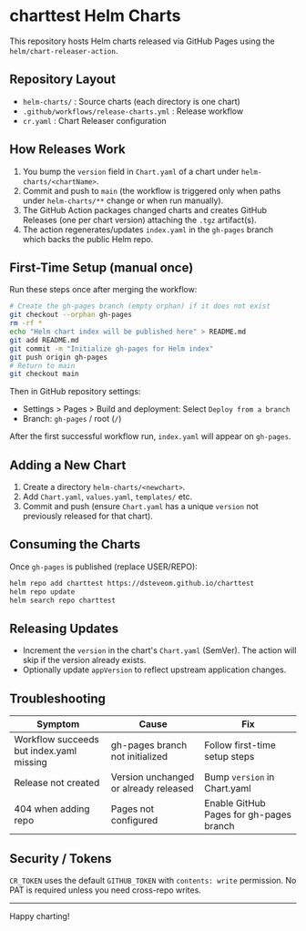 # charttest Helm Charts

This repository hosts Helm charts released via GitHub Pages using the `helm/chart-releaser-action`.

## Repository Layout

- `helm-charts/` : Source charts (each directory is one chart)
- `.github/workflows/release-charts.yml` : Release workflow
- `cr.yaml` : Chart Releaser configuration

## How Releases Work

1. You bump the `version` field in `Chart.yaml` of a chart under `helm-charts/<chartName>`.
2. Commit and push to `main` (the workflow is triggered only when paths under `helm-charts/**` change or when run manually).
3. The GitHub Action packages changed charts and creates GitHub Releases (one per chart version) attaching the `.tgz` artifact(s).
4. The action regenerates/updates `index.yaml` in the `gh-pages` branch which backs the public Helm repo.

## First-Time Setup (manual once)

Run these steps once after merging the workflow:

```bash
# Create the gh-pages branch (empty orphan) if it does not exist
git checkout --orphan gh-pages
rm -rf *
echo "Helm chart index will be published here" > README.md
git add README.md
git commit -m "Initialize gh-pages for Helm index"
git push origin gh-pages
# Return to main
git checkout main
```

Then in GitHub repository settings:
- Settings > Pages > Build and deployment: Select `Deploy from a branch`
- Branch: `gh-pages` / root (`/`)

After the first successful workflow run, `index.yaml` will appear on `gh-pages`.

## Adding a New Chart

1. Create a directory `helm-charts/<newchart>`.
2. Add `Chart.yaml`, `values.yaml`, `templates/` etc.
3. Commit and push (ensure `Chart.yaml` has a unique `version` not previously released for that chart).

## Consuming the Charts

Once `gh-pages` is published (replace USER/REPO):

```bash
helm repo add charttest https://dsteveom.github.io/charttest
helm repo update
helm search repo charttest
```

## Releasing Updates

- Increment the `version` in the chart's `Chart.yaml` (SemVer). The action will skip if the version already exists.
- Optionally update `appVersion` to reflect upstream application changes.

## Troubleshooting

| Symptom | Cause | Fix |
|---------|-------|-----|
| Workflow succeeds but index.yaml missing | gh-pages branch not initialized | Follow first-time setup steps |
| Release not created | Version unchanged or already released | Bump `version` in Chart.yaml |
| 404 when adding repo | Pages not configured | Enable GitHub Pages for gh-pages branch |

## Security / Tokens

`CR_TOKEN` uses the default `GITHUB_TOKEN` with `contents: write` permission. No PAT is required unless you need cross-repo writes.

---
Happy charting!
